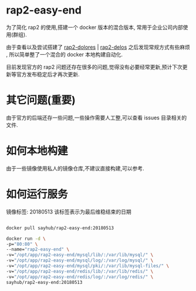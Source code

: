 # rap2-easy-end

为了简化 rap2 的使用,搭建一个 docker 版本的混合版本,
常用于企业公司内部使用(群组).

由于查看以及尝试搭建了 [rap2-dolores](https://github.com/thx/rap2-dolores) | [rap2-delos](https://github.com/thx/rap2-delos) 之后发现常规方式有些麻烦 , 所以简单整了一个混合的 docker 本地构建自动化.

目前发现官方的 rap2 问题还存在很多的问题,觉得没有必要经常更新,预计下次更新等官方发布稳定后才再次更新.

# 其它问题(重要)

由于官方的后端还存一些问题,一些操作需要人工整,可以查看 issues 目录相关的文件.

# 如何本地构建

由于一些镜像使用私人的镜像仓库,不建议直接构建,可以参考.

# 如何运行服务

镜像标签: 20180513 该标签表示为最后维稳结束的日期

``` bash

docker pull sayhub/rap2-easy-end:20180513

docker run -d \
-p="80:80" \
--name="rap2-easy-end" \
-v="/opt/app/rap2-easy-end/mysql/lib/:/var/lib/mysql/" \
-v="/opt/app/rap2-easy-end/mysql/log/:/var/log/mysql/" \
-v="/opt/app/rap2-easy-end/mysql/pki/:/var/lib/mysql-files/" \
-v="/opt/app/rap2-easy-end/redis/lib/:/var/lib/redis/" \
-v="/opt/app/rap2-easy-end/redis/log/:/var/log/redis/" \
sayhub/rap2-easy-end:20180513

```

